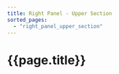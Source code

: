 ```yaml
---
title: Right Panel - Upper Section
sorted_pages:
  - "right_panel_upper_section"
---
```

# {{page.title}}
